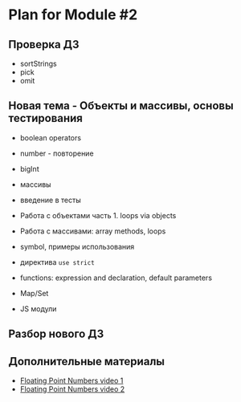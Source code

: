 # Plan for Module #2

## Проверка ДЗ

* sortStrings
* pick
* omit

## Новая тема - Объекты и массивы, основы тестирования

* boolean operators
* number - повторение 
* bigInt
* массивы
* введение в тесты
* Работа с объектами часть 1. loops via objects
* Работа с массивами: array methods, loops 
* symbol, примеры использования
* директива `use strict`
* functions: expression and declaration, default parameters

* Map/Set
* JS модули

## Разбор нового ДЗ

## Дополнительные материалы

* [Floating Point Numbers video 1](https://www.youtube.com/watch?v=PZRI1IfStY0)
* [Floating Point Numbers video 2](https://www.youtube.com/watch?v=gc1Nl3mmCuY&list=LLeysTxxGuXy4eASj01al4Eg&index=15&t=0s)
